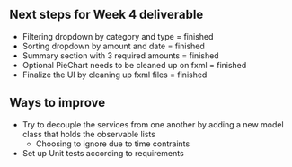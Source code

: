 ## Next steps for Week 4 deliverable
* Filtering dropdown by category and type = finished  
* Sorting dropdown by amount and date = finished  
* Summary section with 3 required amounts = finished  
* Optional PieChart needs to be cleaned up on fxml = finished  
* Finalize the UI by cleaning up fxml files = finished  

## Ways to improve
* Try to decouple the services from one another by adding a new model class that holds the observable lists  
    * Choosing to ignore due to time contraints  
* Set up Unit tests according to requirements  